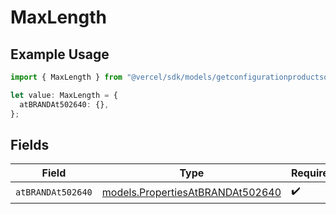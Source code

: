 # MaxLength

## Example Usage

```typescript
import { MaxLength } from "@vercel/sdk/models/getconfigurationproductsop.js";

let value: MaxLength = {
  atBRANDAt502640: {},
};
```

## Fields

| Field                                                                      | Type                                                                       | Required                                                                   | Description                                                                |
| -------------------------------------------------------------------------- | -------------------------------------------------------------------------- | -------------------------------------------------------------------------- | -------------------------------------------------------------------------- |
| `atBRANDAt502640`                                                          | [models.PropertiesAtBRANDAt502640](../models/propertiesatbrandat502640.md) | :heavy_check_mark:                                                         | N/A                                                                        |